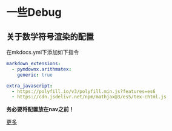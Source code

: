 # 一些Debug

## 关于数学符号渲染的配置

在mkdocs.yml下添加如下指令

```yml
markdown_extensions:
  - pymdownx.arithmatex:
    generic: true
```

```yml
extra_javascript:
  - https://polyfill.io/v3/polyfill.min.js?features=es6
  - https://cdn.jsdelivr.net/npm/mathjax@3/es5/tex-chtml.js
```

**务必要将配置放在nav之前！**

[更多](https://facelessuser.github.io/pymdown-extensions/extensions/arithmatex/)